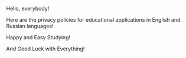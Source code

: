 Hello, everybody!

Here are the privacy policies for educational applications in English and Russian languages!

Happy and Easy Studying!

And Good Luck with Everything!

